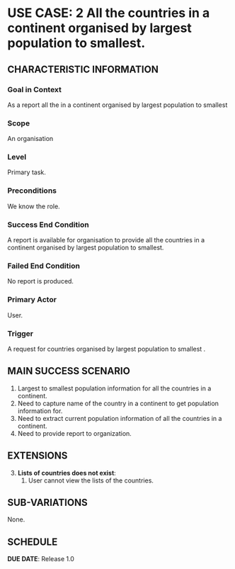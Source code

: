# USE CASE: 2 All the countries in a continent organised by largest population to smallest.

## CHARACTERISTIC INFORMATION

### Goal in Context

As a report all the  in a continent organised by largest population to smallest

### Scope

An organisation

### Level

Primary task.

### Preconditions

We know the role.

### Success End Condition

A report is available for organisation to provide all the countries in a continent organised by largest population to smallest.

### Failed End Condition

No report is produced.

### Primary Actor

User.

### Trigger

A request for countries organised by largest population to smallest .

## MAIN SUCCESS SCENARIO

1. Largest to smallest population information for all the countries in a continent.
2. Need to capture name of the country in a continent to get population information for.
3. Need to extract current population information of all the countries in a continent.
4. Need to  provide report to organization.

## EXTENSIONS

3. **Lists of countries does not exist**:
    1. User cannot view the lists of the countries.

## SUB-VARIATIONS

None.

## SCHEDULE

**DUE DATE**: Release 1.0
